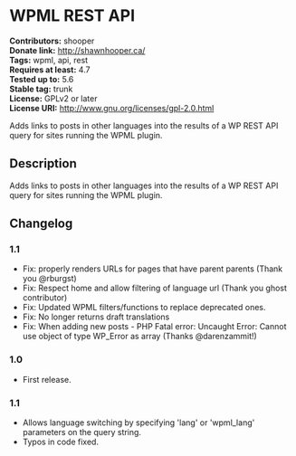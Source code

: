 # WPML REST API #
**Contributors:** shooper  
**Donate link:** http://shawnhooper.ca/  
**Tags:** wpml, api, rest  
**Requires at least:** 4.7  
**Tested up to:** 5.6  
**Stable tag:** trunk  
**License:** GPLv2 or later  
**License URI:** http://www.gnu.org/licenses/gpl-2.0.html  

Adds links to posts in other languages into the results of a WP REST API query for sites running the WPML plugin.

## Description ##

Adds links to posts in other languages into the results of a WP REST API query for sites running the WPML plugin.

## Changelog ##

### 1.1 ###
* Fix: properly renders URLs for pages that have parent parents (Thank you @rburgst)
* Fix: Respect home and allow filtering of language url (Thank you ghost contributor)
* Fix: Updated WPML filters/functions to replace deprecated ones.
* Fix: No longer returns draft translations
* Fix: When adding new posts - PHP Fatal error:  Uncaught Error: Cannot use object of type WP_Error as array (Thanks @darenzammit!)

### 1.0 ###
* First release.

### 1.1 ###
* Allows language switching by specifying 'lang' or 'wpml_lang' parameters on the query string.
* Typos in code fixed.
